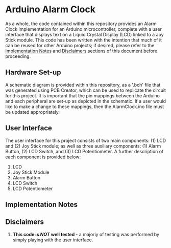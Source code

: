 # Arduino Alarm Clock
As a whole, the code contained within this repository provides an Alarm Clock implementation for an Arduino microcontroller, complete with a user interface that
displays text on a Liquid Crystal Display (LCD) linked to a Joy Stick module. This code has been written with the intention that much of it can be reused for other
Arduino projects; if desired, please refer to the [Implementation Notes](#implementation-notes) and [Disclaimers](#disclaimers) sections of this document before proceeding. 
## Hardware Set-up
A schematic diagram is provided within this repository, as a '.bch' file that was generated using PCB Creator, which can be used to replicate the circuit for this project. It is important that the pin mappings between the Arduino and each peripheral are set-up as depicted in the schematic. If a user would like to make a change to these mappings, then the AlarmClock.ino file must be updated appropriately. 
## User Interface
The user interface for this project consists of two main components: (1) LCD and (2) Joy Stick module; as well as three auxiliary components: (1) Alarm Button, (2) LCD Switch, and (3) LCD Potentiometer.
A further description of each component is provided below:
1. LCD
2. Joy Stick Module
3. Alarm Button
4. LCD Switch
5. LCD Potentiometer
## Implementation Notes
## Disclaimers
1. **This code is _NOT_ well tested -** a majoriy of testing was performed by simply playing with the user interface.
